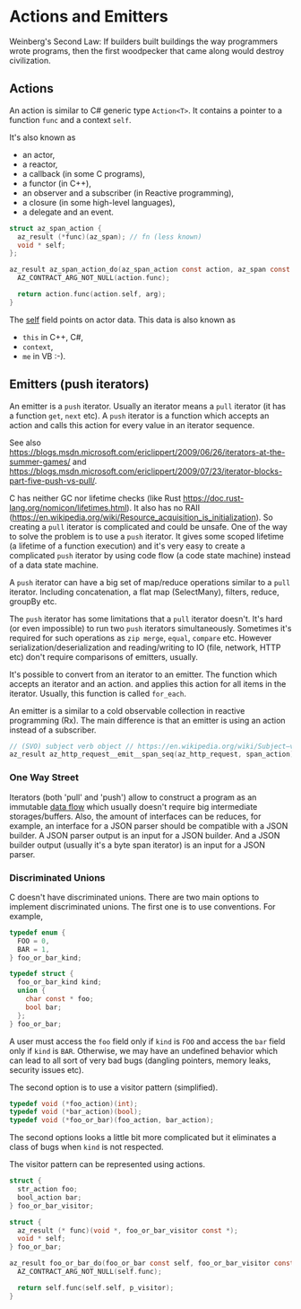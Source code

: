 # Actions and Emitters

Weinberg's Second Law: If builders built buildings the way programmers wrote programs,
then the first woodpecker that came along would destroy civilization.

## Actions

An action is similar to C# generic type `Action<T>`. It contains a pointer to a function `func` and a context `self`.

It's also known as

- an actor,
- a reactor,
- a callback (in some C programs),
- a functor (in C++),
- an observer and a subscriber (in Reactive programming),
- a closure (in some high-level languages),
- a delegate and an event.

```c
struct az_span_action {
  az_result (*func)(az_span); // fn (less known)
  void * self;
};

az_result az_span_action_do(az_span_action const action, az_span const arg) {
  AZ_CONTRACT_ARG_NOT_NULL(action.func);

  return action.func(action.self, arg);
}
```

The [self](https://en.wikipedia.org/wiki/This_%28computer_programming%29) field points on actor data.
This data is also known as

- `this` in C++, C#,
- `context`,
- `me` in VB :-).

## Emitters (push iterators)

An emitter is a `push` iterator. Usually an iterator means a `pull` iterator (it has a function `get`, `next` etc).
A `push` iterator is a function which accepts an action and calls this action for every value in an iterator sequence.

See also https://blogs.msdn.microsoft.com/ericlippert/2009/06/26/iterators-at-the-summer-games/ and
https://blogs.msdn.microsoft.com/ericlippert/2009/07/23/iterator-blocks-part-five-push-vs-pull/.

C has neither GC nor lifetime checks (like Rust https://doc.rust-lang.org/nomicon/lifetimes.html). It also has no
RAII (https://en.wikipedia.org/wiki/Resource_acquisition_is_initialization).
So creating a `pull` iterator is complicated and could be unsafe.
One of the way to solve the problem is to use a `push` iterator.
It gives some scoped lifetime (a lifetime of a function execution) and it's very easy to create
a complicated `push` iterator by using code flow (a code state machine) instead of a data state machine.

A `push` iterator can have a big set of map/reduce operations similar to a `pull` iterator.
Including concatenation, a flat map (SelectMany), filters, reduce, groupBy etc.

The `push` iterator has some limitations that a `pull` iterator doesn't. It's hard (or even impossible)
to run two `push` iterators simultaneously. Sometimes it's required for such operations as
`zip merge`, `equal`, `compare` etc. However serialization/deserialization and reading/writing
to IO (file, network, HTTP etc) don't require comparisons of emitters, usually.

It's possible to convert from an iterator to an emitter. The function which accepts an iterator and an action. and applies this action for all items in the iterator. Usually, this function is called `for_each`.

An emitter is a similar to a cold observable collection in reactive programming (Rx). The main difference is that an emitter is using an action instead of a subscriber.

```c
// (SVO) subject verb object // https://en.wikipedia.org/wiki/Subject–verb–object
az_result az_http_request__emit__span_seq(az_http_request, span_action);
```

### One Way Street

Iterators (both 'pull' and 'push') allow to construct a program as an immutable
[data flow](https://en.wikipedia.org/wiki/Dataflow) which usually doesn't require big intermediate storages/buffers.
Also, the amount of interfaces can be reduces, for example, an interface for a JSON parser should be compatible
with a JSON builder. A JSON parser output is an input for a JSON builder. And a JSON builder output
(usually it's a byte span iterator) is an input for a JSON parser.

### Discriminated Unions

C doesn't have discriminated unions. There are two main options to implement discriminated unions.
The first one is to use conventions. For example,

```c
typedef enum {
  FOO = 0,
  BAR = 1,
} foo_or_bar_kind;

typedef struct {
  foo_or_bar_kind kind;
  union {
    char const * foo;
    bool bar;
  };
} foo_or_bar;
```

A user must access the `foo` field only if `kind` is `FOO` and access the `bar` field only if `kind` is `BAR`.
Otherwise, we may have an undefined behavior which can lead to all sort of very bad bugs (dangling pointers,
memory leaks, security issues etc).

The second option is to use a visitor pattern (simplified).

```c
typedef void (*foo_action)(int);
typedef void (*bar_action)(bool);
typedef void (*foo_or_bar)(foo_action, bar_action);
```

The second options looks a little bit more complicated but it eliminates a class of bugs when `kind` is not respected.

The visitor pattern can be represented using actions.

```c
struct {
  str_action foo;
  bool_action bar;
} foo_or_bar_visitor;

struct {
  az_result (* func)(void *, foo_or_bar_visitor const *);
  void * self;
} foo_or_bar;

az_result foo_or_bar_do(foo_or_bar const self, foo_or_bar_visitor const * p_visitor) {
  AZ_CONTRACT_ARG_NOT_NULL(self.func);

  return self.func(self.self, p_visitor);
}
```
